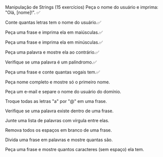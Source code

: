 Manipulação de Strings (15 exercícios)
Peça o nome do usuário e imprima: "Olá, [nome]!". ✅


Conte quantas letras tem o nome do usuário.✅

Peça uma frase e imprima ela em maiúsculas.✅

Peça uma frase e imprima ela em minúsculas.✅

Peça uma palavra e mostre ela ao contrário.✅

Verifique se uma palavra é um palíndromo.✅

Peça uma frase e conte quantas vogais tem.✅

Peça nome completo e mostre só o primeiro nome.

Peça um e-mail e separe o nome do usuário do domínio.

Troque todas as letras "a" por "@" em uma frase.

Verifique se uma palavra existe dentro de uma frase.

Junte uma lista de palavras com vírgula entre elas.

Remova todos os espaços em branco de uma frase.

Divida uma frase em palavras e mostre quantas são.

Peça uma frase e mostre quantos caracteres (sem espaço) ela tem.